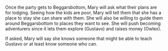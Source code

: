 
Once the party gets to Beggarsbottom, Mary will ask what their plans are for lodging. Seeing how the kids are poor, Mary will tell them that she has a place to stay she can share with them. She will also be willing to guide them around Beggarsbottom to places they want to see. She will push becoming adventurers since it lets them explore (Gustavo) and raises money (Owlex).

If asked, Mary will say she knows someone that might be able to teach Gustavo or at least know someone who can.
